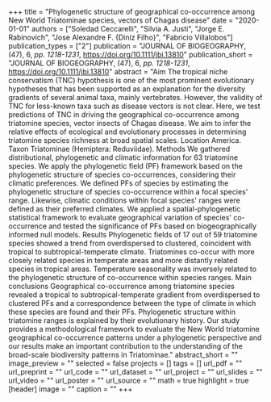 +++
title = "Phylogenetic structure of geographical co-occurrence among New World
   Triatominae species, vectors of Chagas disease"
date = "2020-01-01"
authors = ["Soledad Ceccarelli", "Silvia A. Justi", "Jorge E. Rabinovich", "Jose Alexandre F. {Diniz Filho}", "Fabricio Villalobos"]
publication_types = ["2"]
publication = "JOURNAL OF BIOGEOGRAPHY, (47), 6, _pp. 1218-1231_, https://doi.org/10.1111/jbi.13810"
publication_short = "JOURNAL OF BIOGEOGRAPHY, (47), 6, _pp. 1218-1231_, https://doi.org/10.1111/jbi.13810"
abstract = "Aim The tropical niche conservatism (TNC) hypothesis is one of the most
   prominent evolutionary hypotheses that has been supported as an
   explanation for the diversity gradients of several animal taxa, mainly
   vertebrates. However, the validity of TNC for less-known taxa such as
   disease vectors is not clear. Here, we test predictions of TNC in
   driving the geographical co-occurrence among triatomine species, vector
   insects of Chagas disease. We aim to infer the relative effects of
   ecological and evolutionary processes in determining triatomine species
   richness at broad spatial scales.
   Location America.
   Taxon Triatominae (Hemiptera: Reduviidae).
   Methods We gathered distributional, phylogenetic and climatic
   information for 63 triatomine species. We apply the phylogenetic field
   (PF) framework based on the phylogenetic structure of species
   co-occurrences, considering their climatic preferences. We defined PFs
   of species by estimating the phylogenetic structure of species
   co-occurrence within a focal species' range. Likewise, climatic
   conditions within focal species' ranges were defined as their preferred
   climates. We applied a spatial-phylogenetic statistical framework to
   evaluate geographical variation of species' co-occurrence and tested the
   significance of PFs based on biogeographically informed null models.
   Results Phylogenetic fields of 17 out of 59 triatomine species showed a
   trend from overdispersed to clustered, coincident with tropical to
   subtropical-temperate climate. Triatomines co-occur with more closely
   related species in temperate areas and more distantly related species in
   tropical areas. Temperature seasonality was inversely related to the
   phylogenetic structure of co-occurrence within species ranges.
   Main conclusions Geographical co-occurrence among triatomine species
   revealed a tropical to subtropical-temperate gradient from overdispersed
   to clustered PFs and a correspondence between the type of climate in
   which these species are found and their PFs. Phylogenetic structure
   within triatomine ranges is explained by their evolutionary history. Our
   study provides a methodological framework to evaluate the New World
   triatomine geographical co-occurrence patterns under a phylogenetic
   perspective and our results make an important contribution to the
   understanding of the broad-scale biodiversity patterns in Triatominae."
abstract_short = ""
image_preview = ""
selected = false
projects = []
tags = []
url_pdf = ""
url_preprint = ""
url_code = ""
url_dataset = ""
url_project = ""
url_slides = ""
url_video = ""
url_poster = ""
url_source = ""
math = true
highlight = true
[header]
image = ""
caption = ""
+++
